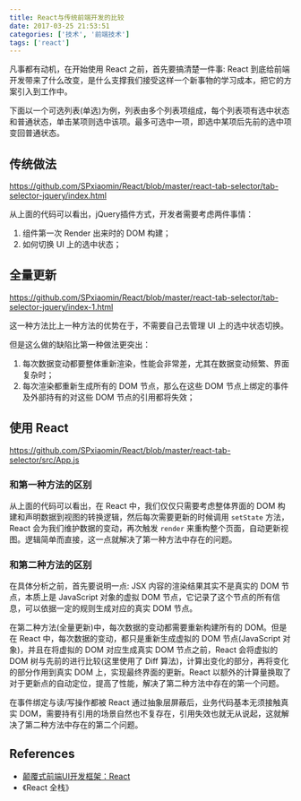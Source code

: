 ```yaml
---
title: React与传统前端开发的比较
date: 2017-03-25 21:53:51
categories: ['技术', '前端技术']
tags: ['react']
---
```


凡事都有动机，在开始使用 React 之前，首先要搞清楚一件事: React 到底给前端开发带来了什么改变，是什么支撑我们接受这样一个新事物的学习成本，把它的方案引入到工作中。

<!-- more -->

下面以一个可选列表(单选)为例，列表由多个列表项组成，每个列表项有选中状态和普通状态，单击某项则选中该项。最多可选中一项，即选中某项后先前的选中项变回普通状态。

## 传统做法

<https://github.com/SPxiaomin/React/blob/master/react-tab-selector/tab-selector-jquery/index.html>

从上面的代码可以看出，jQuery插件方式，开发者需要考虑两件事情：

1. 组件第一次 Render 出来时的 DOM 构建；
2. 如何切换 UI 上的选中状态；

## 全量更新

<https://github.com/SPxiaomin/React/blob/master/react-tab-selector/tab-selector-jquery/index-1.html>

这一种方法比上一种方法的优势在于，不需要自己去管理 UI 上的选中状态切换。

但是这么做的缺陷比第一种做法更突出：

1. 每次数据变动都要整体重新渲染，性能会非常差，尤其在数据变动频繁、界面复杂时；
2. 每次渲染都重新生成所有的 DOM 节点，那么在这些 DOM 节点上绑定的事件及外部持有的对这些 DOM 节点的引用都将失效；

## 使用 React

<https://github.com/SPxiaomin/React/blob/master/react-tab-selector/src/App.js>

### 和第一种方法的区别

从上面的代码可以看出，在 React 中，我们仅仅只需要考虑整体界面的 DOM 构建和声明数据到视图的转换逻辑，然后每次需要更新的时候调用 `setState` 方法，React 会为我们维护数据的变动，再次触发 `render` 来重构整个页面，自动更新视图。逻辑简单而直接，这一点就解决了第一种方法中存在的问题。

### 和第二种方法的区别

在具体分析之前，首先要说明一点: JSX 内容的渲染结果其实不是真实的 DOM 节点，本质上是 JavaScript 对象的虚拟 DOM 节点，它记录了这个节点的所有信息，可以依据一定的规则生成对应的真实 DOM 节点。

在第二种方法(全量更新)中，每次数据的变动都需要重新构建所有的 DOM。但是在 React 中，每次数据的变动，都只是重新生成虚拟的 DOM 节点(JavaScript 对象)，并且在将虚拟的 DOM 对应生成真实 DOM 节点之前，React 会将虚拟的 DOM 树与先前的进行比较(这里使用了 Diff 算法)，计算出变化的部分，再将变化的部分作用到真实 DOM 上，实现最终界面的更新。React 以额外的计算量换取了对于更新点的自动定位，提高了性能，解决了第二种方法中存在的第一个问题。

在事件绑定与读/写操作都被 React 通过抽象层屏蔽后，业务代码基本无须接触真实 DOM，需要持有引用的场景自然也不复存在，引用失效也就无从说起，这就解决了第二种方法中存在的第二个问题。

## References

- [颠覆式前端UI开发框架：React](http://www.infoq.com/cn/articles/subversion-front-end-ui-development-framework-react)
- 《React 全栈》
